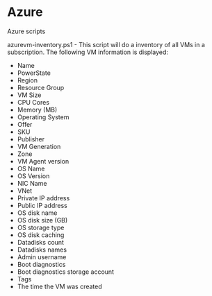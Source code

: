 # Azure
Azure scripts

azurevm-inventory.ps1 - This script will do a inventory of all VMs in a subscription. The following VM information is displayed: 
  - Name
  - PowerState
  - Region
  - Resource Group
  - VM Size
  - CPU Cores
  - Memory (MB)
  - Operating System
  - Offer
  - SKU
  - Publisher
  - VM Generation
  - Zone
  - VM Agent version
  - OS Name
  - OS Version
  - NIC Name
  - VNet
  - Private IP address
  - Public IP address
  - OS disk name
  - OS disk size (GB)
  - OS storage type
  - OS disk caching
  - Datadisks count
  - Datadisks names
  - Admin username
  - Boot diagnostics
  - Boot diagnostics storage account
  - Tags
  - The time the VM was created

